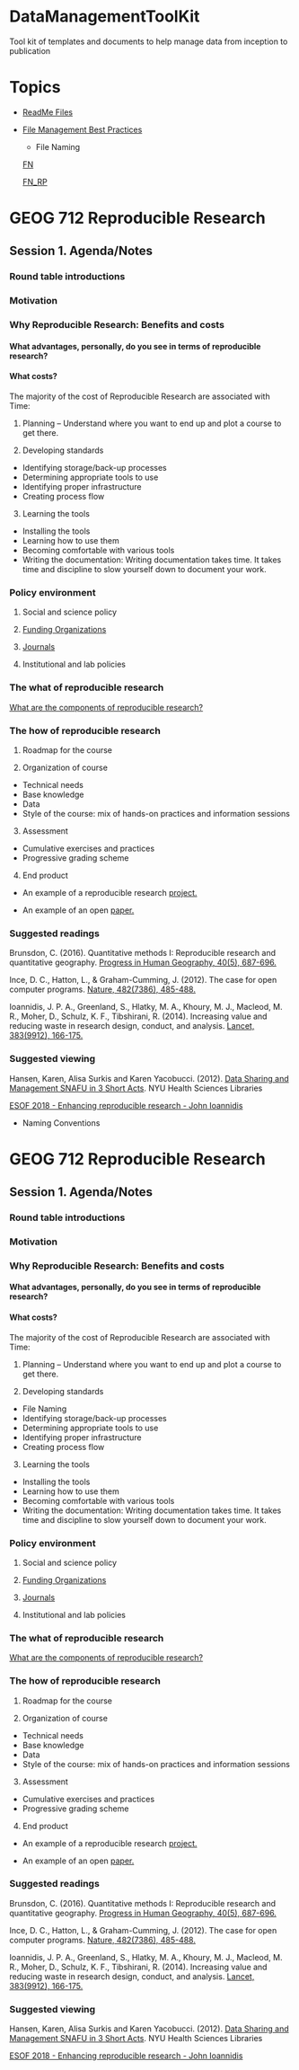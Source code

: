# DataManagementToolKit
Tool kit of templates and documents to help manage data from inception to publication

# Topics

* [ReadMe Files](ReadMe.md)


* [File Management Best Practices](FileMgt.md)

   +	File Naming
   
   [FN](https://github.com/dukaczka/DataManagementToolKit/FileNaming.md)
   
    [FN_RP](../FileNaming.md)

# GEOG 712 Reproducible Research

## Session 1. Agenda/Notes

### Round table introductions

### Motivation

### Why Reproducible Research: Benefits and costs

#### What advantages, personally, do you see in terms of reproducible research?

#### What costs?

The majority of the cost of Reproducible Research are associated with Time:

1. Planning – Understand where you want to end up and plot a course to get there. 

2.	Developing standards 


   
   +	Identifying storage/back-up processes
   +	Determining appropriate tools to use
   +	Identifying proper infrastructure
   +	Creating process flow
   
  
3.	Learning the tools

   + Installing the tools
   + Learning how to use them
   + Becoming comfortable with various tools
   + Writing the documentation:  Writing documentation takes time. It takes time and discipline to slow yourself down to document your work. 
   
### Policy environment

1.	Social and science policy

2.	[Funding Organizations](http://www.science.gc.ca/eic/site/063.nsf/eng/h_97609.html#2)

3.	[Journals](https://www.pnas.org/content/115/11/2584)

4.	Institutional and lab policies

### The what of reproducible research

[What are the components of reproducible research?](https://www.pnas.org/content/115/11/2584#T2)

### The how of reproducible research

1.	Roadmap for the course

2.	Organization of course

  + Technical needs
  + Base knowledge
  + Data
  + Style of the course: mix of hands-on practices and information sessions

3.	Assessment
  + Cumulative exercises and practices
  + Progressive grading scheme

4.	End product

  + An example of a reproducible research [project.](https://github.com/paezha/Non-Orthogonal-and-Non-Linear-Partitions-in-Decision-Trees-via-Interactive-Basis-Functions)

  + An example of an open [paper.](https://github.com/Robinlovelace/integrating-gat#abstract)

### Suggested readings

Brunsdon, C. (2016). Quantitative methods I: Reproducible research and quantitative geography. [Progress in Human Geography, 40(5), 687-696.](https://doi.org/10.1177/0309132515599625)

Ince, D. C., Hatton, L., & Graham-Cumming, J. (2012). The case for open computer programs. [Nature, 482(7386), 485-488.](https://doi.org/10.1038/nature10836)

Ioannidis, J. P. A., Greenland, S., Hlatky, M. A., Khoury, M. J., Macleod, M. R., Moher, D., Schulz, K. F., Tibshirani, R. (2014). Increasing value and reducing waste in research design, conduct, and analysis. [Lancet, 383(9912), 166-175.](https://doi.org/10.1016/S0140-6736%2813%2962227-8)

### Suggested viewing

Hansen, Karen, Alisa Surkis and Karen Yacobucci. (2012). [Data Sharing and Management SNAFU in 3 Short Acts](https://www.youtube.com/watch?v=66oNv_DJuPc). NYU Health Sciences Libraries

[ESOF 2018 - Enhancing reproducible research - John Ioannidis](https://www.youtube.com/watch?v=fAeLMEmLIoE)
+ Naming Conventions


# GEOG 712 Reproducible Research

## Session 1. Agenda/Notes

### Round table introductions

### Motivation

### Why Reproducible Research: Benefits and costs

#### What advantages, personally, do you see in terms of reproducible research?

#### What costs?

The majority of the cost of Reproducible Research are associated with Time:

1. Planning – Understand where you want to end up and plot a course to get there. 

2.	Developing standards 

   +	File Naming
   +	Identifying storage/back-up processes
   +	Determining appropriate tools to use
   +	Identifying proper infrastructure
   +	Creating process flow
  
3.	Learning the tools

   + Installing the tools
   + Learning how to use them
   + Becoming comfortable with various tools
   + Writing the documentation:  Writing documentation takes time. It takes time and discipline to slow yourself down to document your work. 
   
### Policy environment

1.	Social and science policy

2.	[Funding Organizations](http://www.science.gc.ca/eic/site/063.nsf/eng/h_97609.html#2)

3.	[Journals](https://www.pnas.org/content/115/11/2584)

4.	Institutional and lab policies

### The what of reproducible research

[What are the components of reproducible research?](https://www.pnas.org/content/115/11/2584#T2)

### The how of reproducible research

1.	Roadmap for the course

2.	Organization of course

  + Technical needs
  + Base knowledge
  + Data
  + Style of the course: mix of hands-on practices and information sessions

3.	Assessment
  + Cumulative exercises and practices
  + Progressive grading scheme

4.	End product

  + An example of a reproducible research [project.](https://github.com/paezha/Non-Orthogonal-and-Non-Linear-Partitions-in-Decision-Trees-via-Interactive-Basis-Functions)

  + An example of an open [paper.](https://github.com/Robinlovelace/integrating-gat#abstract)

### Suggested readings

Brunsdon, C. (2016). Quantitative methods I: Reproducible research and quantitative geography. [Progress in Human Geography, 40(5), 687-696.](https://doi.org/10.1177/0309132515599625)

Ince, D. C., Hatton, L., & Graham-Cumming, J. (2012). The case for open computer programs. [Nature, 482(7386), 485-488.](https://doi.org/10.1038/nature10836)

Ioannidis, J. P. A., Greenland, S., Hlatky, M. A., Khoury, M. J., Macleod, M. R., Moher, D., Schulz, K. F., Tibshirani, R. (2014). Increasing value and reducing waste in research design, conduct, and analysis. [Lancet, 383(9912), 166-175.](https://doi.org/10.1016/S0140-6736%2813%2962227-8)

### Suggested viewing

Hansen, Karen, Alisa Surkis and Karen Yacobucci. (2012). [Data Sharing and Management SNAFU in 3 Short Acts](https://www.youtube.com/watch?v=66oNv_DJuPc). NYU Health Sciences Libraries

[ESOF 2018 - Enhancing reproducible research - John Ioannidis](https://www.youtube.com/watch?v=fAeLMEmLIoE)
